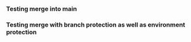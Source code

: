 ### Testing merge into main

### Testing merge with branch protection as well as environment protection
